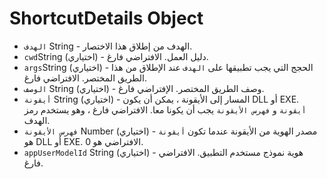 # ShortcutDetails Object

* `الهدف` String - الهدف من إطلاق هذا الاختصار.
* `cwd`String (اختياري) - دليل العمل. الافتراضي فارغ.
* `args`String (اختياري) - الحجج التي يجب تطبيقها على `الهدف` عند الإطلاق من هذا الطريق المختصر. الافتراضي فارغ.
* `الوصف` String (اختياري) - وصف الطريق المختصر. الإفتراضي فارغ.
* `أيقونة` String (اختياري) - المسار إلى الأيقونة ، يمكن أن يكون DLL أو EXE. `أيقونة` و `فهرس الأيقونة` يجب أن يكونا معا. الافتراضي فارغ ، وهو يستخدم رمز الهدف.
* `فهرس الأيقونة` Number (اختياري) - مصدر الهوية من الأيقونة عندما تكون `أيقونة` هو DLL أو EXE. الافتراضي هو 0.
* `appUserModelId` String (اختياري) - هوية نموذج مستخدم التطبيق. الافتراضي فارغ.